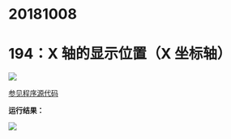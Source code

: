 # 20181008

# 194：X 轴的显示位置（X 坐标轴）

<img src="http://image.renkaigis.com/keepcoding/2018100801.png">

<a href="https://github.com/renkaigis/KeepCoding/tree/master/2018/10/08" target="_blank">参见程序源代码</a>

**运行结果：**

<img src="http://image.renkaigis.com/keepcoding/2018100802.png">